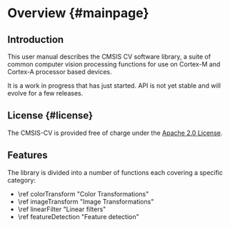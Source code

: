 # Overview {#mainpage}

## Introduction

This user manual describes the CMSIS CV software library, a suite of common computer vision processing functions for use on Cortex-M and Cortex-A processor based devices.

It is a work in progress that has just started. API is not yet stable and will evolve for a few releases.

## License {#license}

The CMSIS-CV is provided free of charge under the [Apache 2.0 License](https://raw.githubusercontent.com/ARM-software/CMSIS-DSP/main/LICENSE).

## Features

The library is divided into a number of functions each covering a specific category:

 - \ref colorTransform "Color Transformations"
 - \ref imageTransform "Image Transformations"
 - \ref linearFilter "Linear filters"
 - \ref featureDetection "Feature detection"
 
